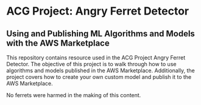 # ACG Project: Angry Ferret Detector
## Using and Publishing ML Algorithms and Models with the AWS Marketplace

This repository contains resource used in the ACG Project Angry Ferret Detector.  The objective of this project is to walk through how to use algorithms and models published in the AWS Marketplace.  Additionally, the project covers how to create your own custom model and publish it to the AWS Marketplace.

No ferrets were harmed in the making of this content.